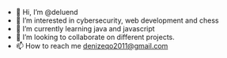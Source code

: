 - 👋 Hi, I’m @deluend
- 👀 I’m interested in cybersecurity, web development and chess 
- 🌱 I’m currently learning java and javascript
- 💞️ I’m looking to collaborate on different projects.
- 📫 How to reach me denizeqo2011@gmail.com

